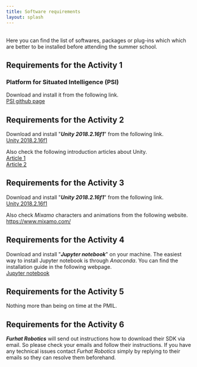```yaml
---
title: Software requirements
layout: splash
---
```

<br />
Here you can find the list of softwares, packages or plug-ins which which are better to be installed before attending the summer school.
<br />

## Requirements for the Activity 1
### Platform for Situated Intelligence (PSI) 
Download and install it from the following link.
<br />
<a href="https://github.com/microsoft/psi" target="_blank">PSI github page</a>
<br />

## Requirements for the Activity 2
Download and install "**_Unity 2018.2.16f1_**" from the following link.
<br />
<a href="https://unity3d.com/get-unity/download/archive" target="_blank">Unity 2018.2.16f1</a>
<br />

Also check the following introduction articles about Unity.
<br />
<a href="https://kaikaixiaoxian.wordpress.com/2019/01/20/unity-introduction-1/" target="_blank">Article 1</a>
<br />
<a href="https://kaikaixiaoxian.wordpress.com/2019/01/22/unity-introduction-2/" target="_blank">Article 2</a>
<br />

## Requirements for the Activity 3
Download and install "**_Unity 2018.2.16f1_**" from the following link.
<br />
<a href="https://unity3d.com/get-unity/download/archive" target="_blank">Unity 2018.2.16f1</a>
<br />

Also check _Mixamo_ characters and animations from the following website.
<br />
<a href="https://www.mixamo.com/" target="_blank">https://www.mixamo.com/</a>
<br />

## Requirements for the Activity 4
Download and install "**_Jupyter notebook_**" on your machine. The easiest way to install Jupyter notebook is through _Anaconda_. You can find the installation guide in the following webpage.
<br />
<a href="https://jupyter.readthedocs.io/en/latest/install.html" target="_blank">Jupyter notebook</a>
<br />

## Requirements for the Activity 5
Nothing more than being on time at the PMIL. 

## Requirements for the Activity 6
**_Furhat Robotics_** will send out instructions how to download their SDK via email. So please check your emails and follow their instructions. If you have any technical issues contact _Furhat Robotics_ simply by replying to their emails so they can resolve them beforehand.
